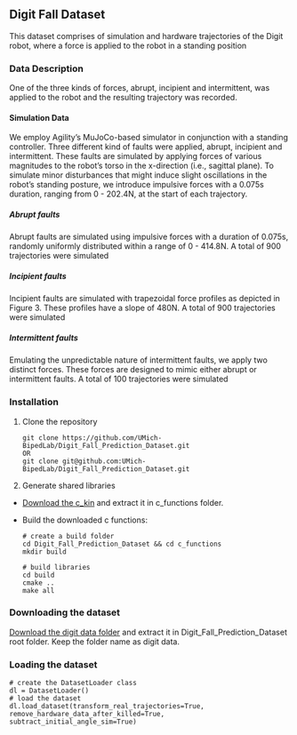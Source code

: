 ## Digit Fall Dataset

This dataset comprises of simulation and hardware trajectories of the Digit robot, where a force is applied
to the robot in a standing position

### Data Description

One of the three kinds of forces, abrupt, incipient and intermittent, was applied to the robot and the resulting trajectory was recorded.

#### Simulation Data

We employ Agility’s MuJoCo-based simulator in conjunction with a standing controller. Three different kind of faults were applied, abrupt, incipient and intermittent. These faults are simulated by applying forces of various magnitudes to the robot’s torso in the x-direction (i.e., sagittal plane).   To simulate minor disturbances that might induce slight oscillations in the robot’s standing posture, we introduce impulsive forces with a 0.075s duration, ranging from 0 - 202.4N, at the start of each trajectory.

##### Abrupt faults
Abrupt faults are simulated using impulsive forces with a duration of 0.075s, randomly uniformly distributed within a range of 0 - 414.8N. A total of 900 trajectories were simulated

##### Incipient faults
Incipient faults are simulated with trapezoidal force profiles as depicted in Figure 3. These profiles have a slope of 480N. A total of 900 trajectories were simulated

##### Intermittent faults
Emulating the unpredictable nature of intermittent faults, we apply two distinct forces. These forces are designed to mimic either abrupt or intermittent faults. A total of 100 trajectories were simulated 

### Installation

1. Clone the repository

   ```
   git clone https://github.com/UMich-BipedLab/Digit_Fall_Prediction_Dataset.git
   OR
   git clone git@github.com:UMich-BipedLab/Digit_Fall_Prediction_Dataset.git
   ```
2. Generate shared libraries
- [Download the c_kin](https://drive.google.com/drive/folders/1e2JOxkFBqKKjPFwIzKh90jPmDfrOx2e7?usp=sharing) and extract it in c_functions folder.
- Build the downloaded c functions:

   ```
   # create a build folder
   cd Digit_Fall_Prediction_Dataset && cd c_functions
   mkdir build

   # build libraries
   cd build
   cmake ..
   make all
   ```

### Downloading the dataset
[Download the digit data folder](https://drive.google.com/drive/folders/16OIbha19oqi7Iw0b9ZPmbNT7O6e3dWlQ?usp=sharing) and extract it in Digit_Fall_Prediction_Dataset root folder. Keep the folder name as digit data.

### Loading the dataset
```
# create the DatasetLoader class
dl = DatasetLoader()
# load the dataset 
dl.load_dataset(transform_real_trajectories=True, remove_hardware_data_after_killed=True, subtract_initial_angle_sim=True)
```
